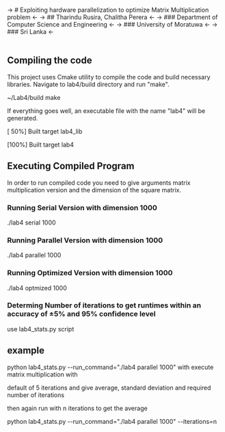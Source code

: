 -> # Exploiting hardware parallelization to optimize Matrix Multiplication problem <-
-> ## Tharindu Rusira, Chalitha Perera <-
-> ### Department of Computer Science and Engineering <-
-> ### University of Moratuwa <-
-> ### Sri Lanka <-
<br /> <br />
## Compiling the code

This project uses Cmake utility to compile the code and build necessary libraries. 
Navigate to lab4/build directory and run "make".
  
  ~/Lab4/build make

If everything goes well, an executable file with the name "lab4" will be generated.
  
  [ 50%] Built target lab4_lib
  
  [100%] Built target lab4


## Executing Compiled Program

In order to run compiled code you need to give arguments
matrix multiplication version and the dimension of the square matrix.

### Running Serial Version with dimension 1000
  
  ./lab4 serial 1000

### Running Parallel Version with dimension 1000
  
  ./lab4 parallel 1000

### Running Optimized Version with dimension 1000
  
  ./lab4 optmized 1000

### Determing Number of iterations to get runtimes within an accuracy of ±5% and 95% confidence level
use lab4_stats.py script

example
------------
  
  python lab4_stats.py --run_command="./lab4 parallel 1000" with execute matrix multiplication with

 default of 5 iterations and give average, standard deviation and required number of iterations

then again run with n iterations to get the average
  
  python lab4_stats.py --run_command="./lab4 parallel 1000" --iterations=n
